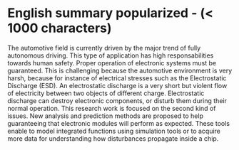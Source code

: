 # English summary popularized - (< 1000 characters)

The automotive field is currently driven by the major trend of fully autonomous driving.
This type of application has high responsabilities towards human safety.
Proper operation of electronic systems must be guaranteed.
This is challenging because the automotive environment is very harsh, because for instance of electrical stresses such as the
Electrostatic Discharge (ESD).
An electrostatic discharge is a very short but violent flow of electricity between two objects of different charge.
Electrostatic discharge can destroy electronic components, or disturb them during their normal operation.
This research work is focused on the second kind of issues.
New analysis and prediction methods are proposed to help guaranteeing that electronic modules will perform as expected.
These tools enable to model integrated functions using simulation tools or to acquire more data for understanding how disturbances propagate inside a chip.
